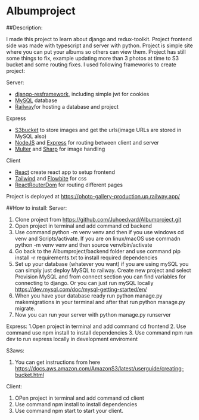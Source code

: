 # Albumproject

##Description: 

I made this project to learn about django and redux-toolkit. Project frontend side was made with typescript and server with python. Project is simple site where you can put your albums so others can view them. Project has still some things to fix, example updating more than 3 photos at time to S3 bucket and some routing fixes. I used following frameworks to create project: 

 Server: 

- [django-resframework](https://www.django-rest-framework.org/), including simple jwt for cookies
- [MySQL](https://www.mysql.com/) database
- [Railway](https://railway.app/)for hosting a database and project
  
 Express

- [S3bucket](https://s3.console.aws.amazon.com/s3/get-started?region=eu-north-1&region=eu-north-1) to store images and get the urls(image URLs are stored in MySQL also)
- [NodeJS](https://nodejs.org/en) and [Express](https://expressjs.com/) for routing between client and server
- [Multer](https://github.com/expressjs/multer) and [Sharp](https://www.npmjs.com/package/express-sharp) for image handling
  
 Client

- [React](https://create-react-app.dev/) create react app to setup frontend
- [Tailwind](https://tailwindcss.com/) and [Flowbite](https://www.flowbite-react.com/) for css
- [ReactRouterDom](https://reactrouter.com/en/main) for routing different pages

Project is deployed at https://photo-gallery-production.up.railway.app/

##How to install: 
Server:
1. Clone project from https://github.com/Juhoedvard/Albumproject.git
2. Open project in terminal and add command cd backend
3. Use command python -m venv venv and then if you use windows cd venv and Scripts/activate. If you are on linux/macOS use commadn python -m venv venv and then source venv/bin/activate
4. Go back to the Albumproject/backend folder and use command pip install -r requirements.txt to install required dependencies
5. Set up your database (whatever you want) if you are using mySQL you can simply just deploy MySQL to railway. Create new project and select Provision MySQL and from connect section you can find variables for connecting to django. Or you can just run mySQL locally https://dev.mysql.com/doc/mysql-getting-started/en/
6. When you have your database ready run python manage.py makemigrations in your terminal and after that run python manage.py migrate.
7. Now you can run your server with python manage.py runserver

Express: 
1.Open project in terminal and add command cd frontend
2. Use command use npm install to install dependencies
3. Use command npm run dev to run express locally in development enviroment

S3aws:
1. You can get instructions from here https://docs.aws.amazon.com/AmazonS3/latest/userguide/creating-bucket.html

Client:
1. OPen project in terminal and add command cd client
2. Use command npm install to install dependencies
3. Use command npm start to start your client.

